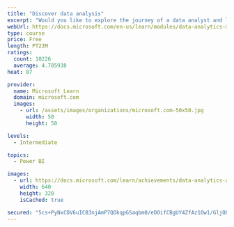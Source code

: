 ```yaml
---
title: "Discover data analysis"
excerpt: "Would you like to explore the journey of a data analyst and learn how a data analyst tells a story with data? In this module, you will explore the different roles in data and learn the different tasks of a data analyst."
webUrl: https://docs.microsoft.com/en-us/learn/modules/data-analytics-microsoft/
type: course
price: Free
length: PT23M
ratings:
  count: 10226
  average: 4.785938
heat: 87

provider:
  name: Microsoft Learn
  domain: microsoft.com
  images:
    - url: /assets/images/organizations/microsoft.com-50x50.jpg
      width: 50
      height: 50

levels:
  - Intermediate

topics:
  - Power BI

images:
  - url: https://docs.microsoft.com/learn/achievements/data-analytics-and-microsoft-social.png
    width: 640
    height: 320
    isCached: true

secured: "5cs+PyNxCDV6uICB3njAmP7QOkqpGSaqbm0/eDOifCBgUY4ZfAz1Ow1/GljO8PIsydB8QsRrjdS51br72zq7UfZVUMUzqgXugYhCmtAjuyxSNb0vmsi7qMMx19McAN6AUstyqQWYwjuh514nMiDDy4d1E5Z3HBiffwseG4B7rUTxUUIpk0KiMmEymt0r11kQElT0x6+jbp3yfr/e+KHFfyKfNpKsNlpiIPoyEZA2vyLWSFzVLElPb8tr1L+6J8/2x2dgmmdy9eRY4VxdkI6MxWxc0/KWYtG8R+zpK0HoE/zxpgDRpdGCnf3R/3ypnlaInuGTE3ipK05MYU9sYs4Y6WD92Ro1a1xqBV2cHShV3aSD4XF/Jjs85W7XX6OFHxspiaSwnxayQszrZJTGJCWoFyyH7nndrtGLd97ct0NR7Qk=;TMdaERt3MkGU+9VhGOGy+A=="
---
```


